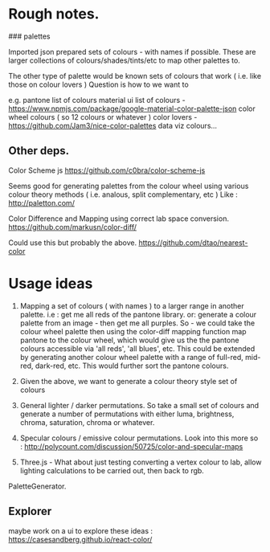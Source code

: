 

# Rough notes.

### palettes

Imported json prepared sets of colours - with names if possible.
These are larger collections of colours/shades/tints/etc to map other palettes to.

The other type of palette would be known sets of colours that work ( i.e. like those on colour lovers )
Question is how to we want to

e.g.
pantone list of colours
material ui list of colours - https://www.npmjs.com/package/google-material-color-palette-json
color wheel colours ( so 12 colours or whatever )
color lovers - https://github.com/Jam3/nice-color-palettes
data viz colours...

## Other deps.
Color Scheme js
https://github.com/c0bra/color-scheme-js

Seems good for generating palettes from the colour wheel using various colour theory methods ( i.e. analous, split complementary, etc )
Like : http://paletton.com/

Color Difference and Mapping using correct lab space conversion.
https://github.com/markusn/color-diff/

Could use this but probably the above.
https://github.com/dtao/nearest-color



# Usage ideas

1. Mapping a set of colours ( with names ) to a larger range in another palette.
i.e : get me all reds of the pantone library.
or: generate a colour palette from an image - then get me all purples.
So - we could take the colour wheel palette then using the color-diff mapping function map pantone to the colour wheel,
which would give us the the pantone colours accessible via 'all reds', 'all blues', etc.
This could be extended by generating another colour wheel palette with a range of full-red, mid-red, dark-red, etc.
This would further sort the pantone colours.

2. Given the above, we want to generate a colour theory style set of colours

3. General lighter / darker permutations.
So take a small set of colours and generate a number of permutations with either luma, brightness, chroma, saturation, chroma or whatever.


3. Specular colours / emissive colour permutations.
Look into this more so :
http://polycount.com/discussion/50725/color-and-specular-maps

4. Three.js - What about just testing converting a vertex colour to lab, allow lighting calculations to be carried out,
then back to rgb.

PaletteGenerator.


## Explorer
maybe work on a ui to explore these ideas :
https://casesandberg.github.io/react-color/
